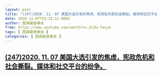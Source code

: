 ```yaml
---
layout: post
title: "(247)2020. 11. 07 美国大选引发的焦虑，宪政危机和社会撕裂。媒体和社交平台的纷争。"
date: 2020-11-07T15:22:11.000Z
author: 图森破故事会
from: https://www.youtube.com/watch?v=_Eidu-faujA
tags: [ 图森破故事会 ]
categories: [ 图森破故事会 ]
---
```

<!--1604762531000-->
[(247)2020. 11. 07 美国大选引发的焦虑，宪政危机和社会撕裂。媒体和社交平台的纷争。](https://www.youtube.com/watch?v=_Eidu-faujA)
------

<div>

</div>
